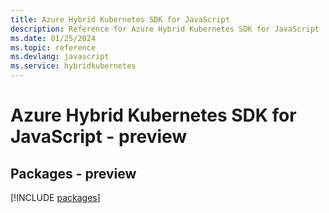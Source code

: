 ```yaml
---
title: Azure Hybrid Kubernetes SDK for JavaScript
description: Reference for Azure Hybrid Kubernetes SDK for JavaScript
ms.date: 01/25/2024
ms.topic: reference
ms.devlang: javascript
ms.service: hybridkubernetes
---
```

# Azure Hybrid Kubernetes SDK for JavaScript - preview
## Packages - preview
[!INCLUDE [packages](hybrid-kubernetes-index.md)]